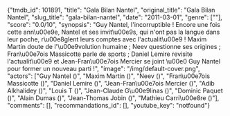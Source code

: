 {"tmdb_id": 101891, "title": "Gala Bilan Nantel", "original_title": "Gala Bilan Nantel", "slug_title": "gala-bilan-nantel", "date": "2011-03-01", "genre": [""], "score": "0.0/10", "synopsis": "Guy Nantel, l'incorruptible ! Encore une fois cette ann\u00e9e, Nantel et ses invit\u00e9s, qui n'ont pas la langue dans leur poche, r\u00e8glent leurs comptes avec l'actualit\u00e9 ! Maxim Martin doute de l'\u00e9volution humaine ; Neev questionne ses origines ; Fran\u00e7ois Massicotte parle de sports ; Daniel Lemire revisite l'actualit\u00e9 et Jean-Fran\u00e7ois Mercier se joint \u00e0 Guy Nantel pour former un nouveau parti !", "image": "/img/default-cover.png", "actors": ["Guy Nantel ()", "Maxim Martin ()", "Neev ()", "Fran\u00e7ois Massicotte ()", "Daniel Lemire ()", "Jean-Fran\u00e7ois Mercier ()", "Adib Alkhalidey ()", "Louis T ()", "Jean-Claude G\u00e9linas ()", "Dominic Paquet ()", "Alain Dumas ()", "Jean-Thomas Jobin ()", "Mathieu Carri\u00e8re ()"], "comments": [], "recommandations_id": [], "youtube_key": "notfound"}